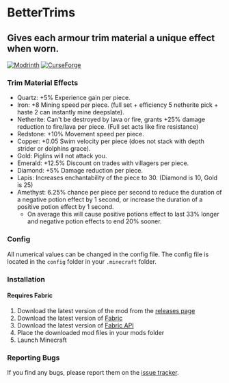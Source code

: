 BetterTrims
================
## Gives each armour trim material a unique effect when worn.

[![Modrinth](https://img.shields.io/modrinth/dt/bettertrims?color=00AF5C&label=downloads&logo=modrinth)](https://modrinth.com/mod/bettertrims)
[![CurseForge](https://cf.way2muchnoise.eu/full_821752_downloads.svg)](https://curseforge.com/minecraft/mc-mods/better-trims)

### Trim Material Effects
- Quartz: +5% Experience gain per piece.
- Iron: +8 Mining speed per piece. (full set + efficiency 5 netherite pick + haste 2 can instantly mine deepslate).
- Netherite: Can't be destroyed by lava or fire, grants +25% damage reduction to fire/lava per piece. (Full set acts like fire resistance)
- Redstone: +10% Movement speed per piece.
- Copper: +0.05 Swim velocity per piece (does not stack with depth strider or dolphins grace).
- Gold: Piglins will not attack you.
- Emerald: +12.5% Discount on trades with villagers per piece.
- Diamond: +5% Damage reduction per piece.
- Lapis: Increases enchantability of the piece to 30. (Diamond is 10, Gold is 25)
- Amethyst: 6.25% chance per piece per second to reduce the duration of a negative potion effect by 1 second, or increase the duration of a positive potion effect by 1 second.
  - On average this will cause positive potions effect to last 33% longer and negative potion effects to end 20% sooner.

### Config
All numerical values can be changed in the config file. The config file is located in the `config` folder in your `.minecraft` folder.

### Installation
#### Requires Fabric
1. Download the latest version of the mod from the [releases page](https://modrinth.com/mod/bettertrims/versions)
2. Download the latest version of [Fabric](https://fabricmc.net/use/)
3. Download the latest version of [Fabric API](https://www.curseforge.com/minecraft/mc-mods/fabric-api)
4. Place the downloaded mod files in your mods folder
5. Launch Minecraft

### Reporting Bugs
If you find any bugs, please report them on the [issue tracker](https://github.com/Benjamin-Norton/BetterTrims/issues).
